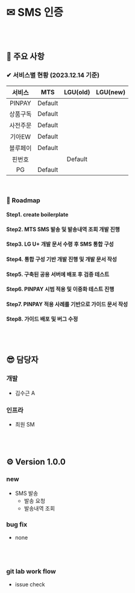 # ✉ SMS 인증

<br /><br />

## 📢 주요 사항

### ✔ 서비스별 현황 (2023.12.14 기준)

|  서비스   |   MTS   | LGU(old) | LGU(new) |
|:------:|:-------:|:--------:|:--------:|
| PINPAY | Default |          |          |
|  상품구독  | Default |          |          |
|  사전주문  | Default |          |          |
|  기아EW  | Default |          |          |
|  블루페이  | Default |          |          |
|  핀번호   |         | Default  |          |
|   PG   | Default |          |          |

<br />

### 🚗 Roadmap 

#### Step1. create boilerplate

#### Step2. MTS SMS 발송 및 발송내역 조회 개발 진행

#### Step3. LG U+ 개발 문서 수령 후 SMS 통합 구성

#### Step4. 통합 구성 기반 개발 진행 및 개발 문서 작성

#### Step5. 구축된 공용 서버에 배포 후 검증 테스트

#### Step6. PINPAY 시범 적용 및 이중화 테스트 진행

#### Step7. PINPAY 적용 사례를 기반으로 가이드 문서 작성

#### Step8. 가이드 배포 및 버그 수정

<br /><br />

## 😎 담당자

### 개발

- 김수근 A

### 인프라

- 최원 SM

<br /><br />

## ⚙ Version 1.0.0

### new

- SMS 발송
    - 발송 요청
    - 발송내역 조회

### bug fix

- none

<br /><br />

### git lab work flow

- issue check